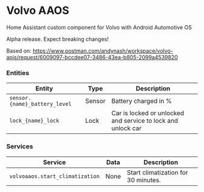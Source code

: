 
# Volvo AAOS

Home Assistant custom component for Volvo with Android Automotive OS

Alpha release. Expect breaking changes!

Based on: https://www.postman.com/andynash/workspace/volvo-apis/request/6009097-bccdee07-3486-43ea-b805-2099a4539820



### Entities

Entity | Type | Description
-- | -- | --
`sensor.{name}_battery_level` | Sensor | Battery charged in %
`lock_{name}_lock` | Lock | Car is locked or unlocked and service to lock and unlock car


### Services
Service| Data| Description
-- | -- | --
`volvoaaos.start_climatization` | None | Start climatization for 30 minutes.
